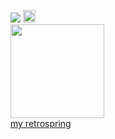 
![](https://komarev.com/ghpvc/?username=sednoseterces&color=6321de&style=plastic&label=hi+ponytown++++) <img src="https://github.com/user-attachments/assets/89206af5-eee2-4631-9406-98f4af8e6ad2" height=20 weight=50> <br />
<img src="https://github.com/user-attachments/assets/d954b9dd-5b4d-48eb-9cf2-79ba8f13801e" height=150 weight=200> <br />
[my retrospring](https://retrospring.net/@applepox)
